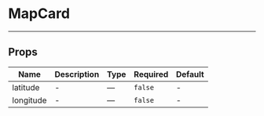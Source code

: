 # MapCard

***************

## Props

<!-- @vuese:MapCard:props:start -->
|Name|Description|Type|Required|Default|
|---|---|---|---|---|
|latitude|-|—|`false`|-|
|longitude|-|—|`false`|-|

<!-- @vuese:MapCard:props:end -->


